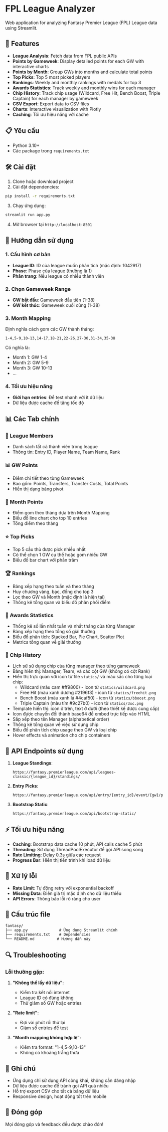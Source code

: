 # FPL League Analyzer

Web application for analyzing Fantasy Premier League (FPL) League data using Streamlit.

## 🚀 Features

- **League Analysis**: Fetch data from FPL public APIs
- **Points by Gameweek**: Display detailed points for each GW with interactive charts
- **Points by Month**: Group GWs into months and calculate total points
- **Top Picks**: Top 5 most picked players
- **Rankings**: Weekly and monthly rankings with medals for top 3
- **Awards Statistics**: Track weekly and monthly wins for each manager
- **Chip History**: Track chip usage (Wildcard, Free Hit, Bench Boost, Triple Captain) for each manager by gameweek
- **CSV Export**: Export data to CSV files
- **Charts**: Interactive visualization with Plotly
- **Caching**: Tối ưu hiệu năng với cache

## 📋 Yêu cầu

- Python 3.10+
- Các package trong `requirements.txt`

## 🛠️ Cài đặt

1. Clone hoặc download project
2. Cài đặt dependencies:
```bash
pip install -r requirements.txt
```

3. Chạy ứng dụng:
```bash
streamlit run app.py
```

4. Mở browser tại `http://localhost:8501`

## 📖 Hướng dẫn sử dụng

### 1. Cấu hình cơ bản
- **League ID**: ID của league muốn phân tích (mặc định: 1042917)
- **Phase**: Phase của league (thường là 1)
- **Phân trang**: Nếu league có nhiều thành viên

### 2. Chọn Gameweek Range
- **GW bắt đầu**: Gameweek đầu tiên (1-38)
- **GW kết thúc**: Gameweek cuối cùng (1-38)

### 3. Month Mapping
Định nghĩa cách gom các GW thành tháng:
```
1-4,5-9,10-13,14-17,18-21,22-26,27-30,31-34,35-38
```
Có nghĩa là:
- Month 1: GW 1-4
- Month 2: GW 5-9
- Month 3: GW 10-13
- ...

### 4. Tối ưu hiệu năng
- **Giới hạn entries**: Để test nhanh với ít dữ liệu
- Dữ liệu được cache để tăng tốc độ

## 📊 Các Tab chính

### 👥 League Members
- Danh sách tất cả thành viên trong league
- Thông tin: Entry ID, Player Name, Team Name, Rank

### 📊 GW Points
- Điểm chi tiết theo từng Gameweek
- Bao gồm: Points, Transfers, Transfer Costs, Total Points
- Hiển thị dạng bảng pivot

### 📅 Month Points
- Điểm gom theo tháng dựa trên Month Mapping
- Biểu đồ line chart cho top 10 entries
- Tổng điểm theo tháng

### ⭐ Top Picks
- Top 5 cầu thủ được pick nhiều nhất
- Có thể chọn 1 GW cụ thể hoặc gom nhiều GW
- Biểu đồ bar chart với phần trăm

### 🏆 Rankings
- Bảng xếp hạng theo tuần và theo tháng
- Huy chương vàng, bạc, đồng cho top 3
- Lọc theo GW và Month (mặc định là hiện tại)
- Thống kê tổng quan và biểu đồ phân phối điểm

### 🏅 Awards Statistics
- Thống kê số lần nhất tuần và nhất tháng của từng Manager
- Bảng xếp hạng theo tổng số giải thưởng
- Biểu đồ phân tích: Stacked Bar, Pie Chart, Scatter Plot
- Metrics tổng quan về giải thưởng

### 🎯 Chip History
- Lịch sử sử dụng chip của từng manager theo từng gameweek
- Bảng hiển thị: Manager, Team, và các cột GW (không có cột Rank)
- Hiển thị trực quan với icon từ file `statics/` và màu sắc cho từng loại chip:
  - Wildcard (màu cam #ff9800) - icon từ `statics/wildcard.png`
  - Free Hit (màu xanh dương #2196f3) - icon từ `statics/freehit.png`
  - Bench Boost (màu xanh lá #4caf50) - icon từ `statics/bboost.png`
  - Triple Captain (màu tím #9c27b0) - icon từ `statics/3xc.png`
- Template hiển thị: icon ở trên, text ở dưới (theo thiết kế được cung cấp)
- Icon được chuyển đổi thành base64 để embed trực tiếp vào HTML
- Sắp xếp theo tên Manager (alphabetical order)
- Thống kê tổng quan về việc sử dụng chip
- Biểu đồ phân tích chip usage theo GW và loại chip
- Hover effects và animation cho chip containers

## 🔧 API Endpoints sử dụng

1. **League Standings**:
   ```
   https://fantasy.premierleague.com/api/leagues-classic/{league_id}/standings/
   ```

2. **Entry Picks**:
   ```
   https://fantasy.premierleague.com/api/entry/{entry_id}/event/{gw}/picks/
   ```

3. **Bootstrap Static**:
   ```
   https://fantasy.premierleague.com/api/bootstrap-static/
   ```

## ⚡ Tối ưu hiệu năng

- **Caching**: Bootstrap data cache 10 phút, API calls cache 5 phút
- **Threading**: Sử dụng ThreadPoolExecutor để gọi API song song
- **Rate Limiting**: Delay 0.3s giữa các request
- **Progress Bar**: Hiển thị tiến trình khi load dữ liệu

## 🚨 Xử lý lỗi

- **Rate Limit**: Tự động retry với exponential backoff
- **Missing Data**: Điền giá trị mặc định cho dữ liệu thiếu
- **API Errors**: Thông báo lỗi rõ ràng cho user

## 📁 Cấu trúc file

```
fantasy/
├── app.py              # Ứng dụng Streamlit chính
├── requirements.txt    # Dependencies
└── README.md          # Hướng dẫn này
```

## 🔍 Troubleshooting

### Lỗi thường gặp:

1. **"Không thể lấy dữ liệu"**:
   - Kiểm tra kết nối internet
   - League ID có đúng không
   - Thử giảm số GW hoặc entries

2. **"Rate limit"**:
   - Đợi vài phút rồi thử lại
   - Giảm số entries để test

3. **"Month mapping không hợp lệ"**:
   - Kiểm tra format: "1-4,5-9,10-13"
   - Không có khoảng trắng thừa

## 📝 Ghi chú

- Ứng dụng chỉ sử dụng API công khai, không cần đăng nhập
- Dữ liệu được cache để tránh gọi API quá nhiều
- Hỗ trợ export CSV cho tất cả bảng dữ liệu
- Responsive design, hoạt động tốt trên mobile

## 🤝 Đóng góp

Mọi đóng góp và feedback đều được chào đón!
